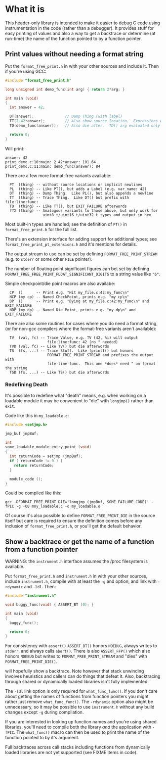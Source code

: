 # What it is

This header-only library is intended to make it easier to debug C code using
instrumentation in the code (rather than a debugger).  It provides stuff for
easy printing of values and also a way to get a backtrace or determine (at
run-time) the name of the function pointed to by a function pointer.

## Print values without needing a format string

Put the `format_free_print.h` in with your other sources and include it.  Then
if you're using GCC:

```C
#include "format_free_print.h"

long unsigned int demo_func(int arg) { return 2*arg; }

int main (void)
{
  int answer = 42;

  DT(answer);              // Dump Thing (with label)
  TT(2.42*answer);         // Also show source location.  Expressions work.
  TD(demo_func(answer));   // Also die after.  TD() arg evaluated only once.

  return 0;
}
```

Will print:

```
answer: 42
print_demo.c:10:main: 2.42*answer: 101.64
print_demo.c:11:main: demo_func(answer): 84
```

There are a few more format-free variants available:

```
  PT  (thing) -- without source locations or implicit newlines
  PL  (thing) -- Like PT(), but adds a Label (e.g. var_name: 42)
  DT  (thing) -- Dump Thing.  Like PL(), but also appends a newline
  TT  (thing) -- Trace Thing.  Like DT() but prefix with file:line:func:
  TD  (thing) -- Like TT(), but EXIT_FAILURE afterwords
  ??X (thing) -- Analogous variants to those above, but only work for
                 uint8_t/uint16_t/uint32_t types and output in hex
```

Most built-in types are handled; see the definition of `PT()` in
`format_free_print.h` for the full list.

There's an extension interface for adding support for additional types; see
`format_free_print_pt_extensions.h` and it's mentions for details.

The output stream to use can be set by defining `FORMAT_FREE_PRINT_STREAM`
(e.g.  to `stderr` or some other `FILE` pointer).

The number of floating point significant figures can bet set by defining
`FORMAT_FREE_FREE_PRINT_FLOAT_SIGNIFICANT_DIGITS` to a string value like `"6"`.

Simple checkpoint/die point macros are also availabe:

```
  CP  ()      -- Print e.g. "Hit my_file.c:42:my_func\n"
  NCP (my cp) -- Named CheckPoint, prints e.g. "my cp\n"
  DP  ()      -- Print e.g. "Dying at my_file.c:42:my_func\n" and EXIT_FAILURE
  NDP (my dp) -- Named Die Point, prints e.g. "my dp\n" and EXIT_FAILURE
```

There are also some routines for cases where you do need a format string, (or
for non-gcc compilers where the format-free variants aren't available):

```
  TV  (val, fc) -- Trace Value, e.g. TV (42, %i) will output
                   file:line:func: 42 (no " needed)
  TVD (val, fc) -- Like TV() but die afterwords
  TS  (fs, ...) -- Trace Stuff.  Like fprintf() but honors
                   FORMAT_FREE_PRINT_STREAM and prefixes the output with
                   file-line-func.  This one *does* need " on format the string
  TSD (fs, ...) -- Like TS() but die afterwords
```

### Redefining Death

It's possible to redefine what "death" means, e.g. when working on a loadable
module it may be convenient to "die" with `longjmp()` rather than `exit`.

Code like this in `my_loadable.c`:

```C
#include <setjmp.h>

jmp_buf jmpBuf;

int
some_loadable_module_entry_point (void)
{
  int returnCode = setjmp (jmpBuf);
  if ( returnCode != 0 ) {
    return returnCode;
  }

  module_code ();
}
```

Could be compiled like this:

```
gcc -DFORMAT_FREE_PRINT_DIE='longjmp (jmpBuf, SOME_FAILURE_CODE)' -fPIC -g -O0 mny_loadable.c -o my_loadable.o
```

Of course it's also possible to define `FORMAT_FREE_PRINT_DIE` in the source
itself but care is required to ensure the definition comes before any inclusion
of `format_free_print.h`, or you'll get the default behavior.

## Show a backtrace or get the name of a function from a function pointer

WARNING: the `instrument.h` interface assumes the /proc filesystem is
available.

Put `format_free_print.h` and `instrument.h` in with your other sources,
include `instrument.h`, compile with at least the `-g` and  option, and link
with `-rdynamic` and `-ldl`.  Then:

```C
#include "instrument.h"

void buggy_func(void) { ASSERT_BT (0); }

int main (void)
{
  buggy_func();

  return 0;
}
```

For consistency with `assert()` `ASSERT_BT()` honors `NDEBUG`, always writes to
`stderr`, and always calls `abort()`.  There is also `ASSERT_FFP()` which also
honors `NDEBUG` but writes to `FORMAT_FREE_PRINT_STREAM` and "dies" with
`FORMAT_FREE_PRINT_DIE()`.

will hopefully show a backtrace.  Note however that stack unwinding involves
heuristics and callers can do things that defeat it.  Also, backtracing through
shared or dynamically loaded libraries isn't fully implemented.

The `-ldl` link option is only required for `what_func_func()`.  If you don't
care about getting the names of functions from function pointers you might
rather just remove `what_func_func()`.  The `-rdynamic` option also might be
unnecessary, so it may be possible to use `instrument.h` without any build
changes except `-g` during compilation.

If you are interested in looking up function names and you're using shared
libraries, you'll need to compile both the library *and* the application with
`-fPIC`.  The `what_func()` macro can then be used to print the name of the
function pointed to by it's argument.

Full backtraces across call stacks including functions from dynamically loaded
libraries are not yet supported (see FIXME items in code).
